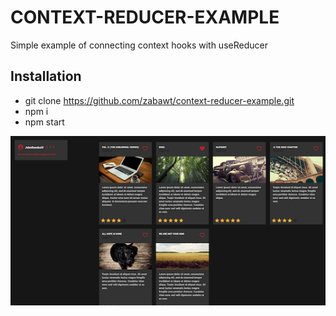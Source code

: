 # CONTEXT-REDUCER-EXAMPLE

Simple example of connecting context hooks with useReducer

## Installation

- git clone https://github.com/zabawt/context-reducer-example.git
- npm i
- npm start

![Image of preview](/preview.png)
